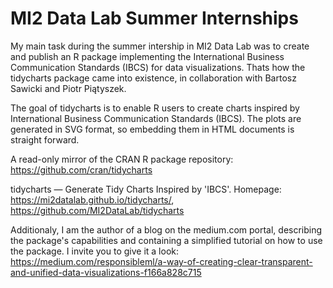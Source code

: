 # MI2 Data Lab Summer Internships

My main task during the summer intership in MI2 Data Lab was to create and publish an R package implementing the International Business Communication Standards (IBCS) for data visualizations. Thats how the tidycharts package came into existence, in collaboration with Bartosz Sawicki and Piotr Piątyszek.

The goal of tidycharts is to enable R users to create charts inspired by International Business Communication Standards (IBCS). The plots are generated in SVG format, so embedding them in HTML documents is straight forward.

A read-only mirror of the CRAN R package repository: https://github.com/cran/tidycharts

tidycharts — Generate Tidy Charts Inspired by 'IBCS'. Homepage: https://mi2datalab.github.io/tidycharts/, https://github.com/MI2DataLab/tidycharts


Additionaly, I am the author of a blog on the medium.com portal, describing the package's capabilities and containing a simplified tutorial on how to use the package. I invite you to give it a look: https://medium.com/responsibleml/a-way-of-creating-clear-transparent-and-unified-data-visualizations-f166a828c715
